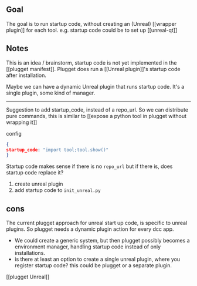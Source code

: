 ## Goal
The goal is to run startup code, without creating an (Unreal) [[wrapper plugin]] for each tool.
e.g. startup code could be to set up [[unreal-qt]]
## Notes
This is an idea / brainstorm, startup code is not yet implemented in the [[plugget manifest]].
Plugget does run a [[Unreal plugin]]'s startup code after installation.

Maybe we can have a dynamic Unreal plugin that runs startup code.
It's a single plugin, some kind of manager.

---
Suggestion to add startup_code, instead of a repo_url.
So we can distribute pure commands, this is similar to [[expose a python tool in plugget without wrapping it]]

config
```json
{
startup_code: "import tool;tool.show()"
}
```

Startup code makes sense if there is no `repo_url`
but if there is, does startup code replace it?

1. create unreal plugin
2. add startup code to `init_unreal.py`
## cons
The current plugget approach for unreal start up code, is specific to unreal plugins.
So plugget needs a dynamic plugin action for every dcc app.
- We could create a generic system, but then plugget possibly becomes a environment manager, handling startup code instead of only installations.
- is there at least an option to create a single unreal plugin, where you register startup code? this could be plugget or a separate plugin.

[[plugget Unreal]]